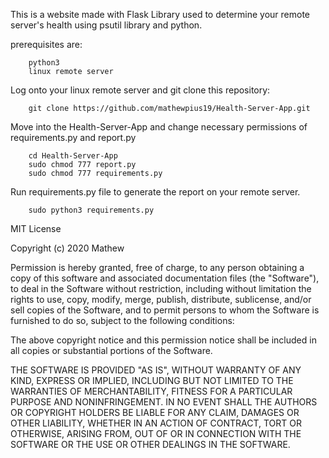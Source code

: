 This is a website made with Flask Library used to determine your remote server's health using psutil library and python.


prerequisites are:
        
        python3 
        linux remote server

Log onto your linux remote server and git clone this repository:

        git clone https://github.com/mathewpius19/Health-Server-App.git
Move into the Health-Server-App and change necessary permissions of requirements.py and report.py
        
        cd Health-Server-App
        sudo chmod 777 report.py
        sudo chmod 777 requirements.py

Run requirements.py file to generate the report on your remote server.
        
        sudo python3 requirements.py
MIT License

Copyright (c) 2020 Mathew

Permission is hereby granted, free of charge, to any person obtaining a copy
of this software and associated documentation files (the "Software"), to deal
in the Software without restriction, including without limitation the rights
to use, copy, modify, merge, publish, distribute, sublicense, and/or sell
copies of the Software, and to permit persons to whom the Software is
furnished to do so, subject to the following conditions:

The above copyright notice and this permission notice shall be included in all
copies or substantial portions of the Software.

THE SOFTWARE IS PROVIDED "AS IS", WITHOUT WARRANTY OF ANY KIND, EXPRESS OR
IMPLIED, INCLUDING BUT NOT LIMITED TO THE WARRANTIES OF MERCHANTABILITY,
FITNESS FOR A PARTICULAR PURPOSE AND NONINFRINGEMENT. IN NO EVENT SHALL THE
AUTHORS OR COPYRIGHT HOLDERS BE LIABLE FOR ANY CLAIM, DAMAGES OR OTHER
LIABILITY, WHETHER IN AN ACTION OF CONTRACT, TORT OR OTHERWISE, ARISING FROM,
OUT OF OR IN CONNECTION WITH THE SOFTWARE OR THE USE OR OTHER DEALINGS IN THE
SOFTWARE.
